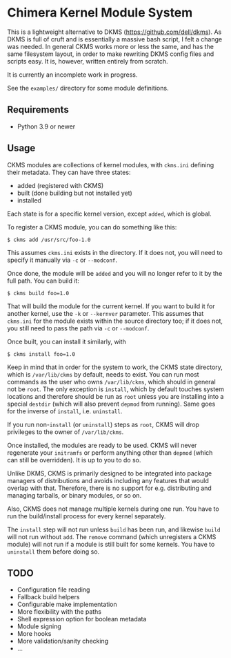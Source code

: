 # Chimera Kernel Module System

This is a lightweight alternative to DKMS (https://github.com/dell/dkms).
As DKMS is full of cruft and is essentially a massive bash script, I felt
a change was needed. In general CKMS works more or less the same, and has
the same filesystem layout, in order to make rewriting DKMS config files
and scripts easy. It is, however, written entirely from scratch.

It is currently an incomplete work in progress.

See the `examples/` directory for some module definitions.

## Requirements

* Python 3.9 or newer

## Usage

CKMS modules are collections of kernel modules, with `ckms.ini` defining
their metadata. They can have three states:

* added (registered with CKMS)
* built (done building but not installed yet)
* installed

Each state is for a specific kernel version, except `added`, which is global.

To register a CKMS module, you can do something like this:

```
$ ckms add /usr/src/foo-1.0
```

This assumes `ckms.ini` exists in the directory. If it does not, you will
need to specify it manually via `-c` or `--modconf`.

Once done, the module will be `added` and you will no longer refer to it
by the full path. You can build it:

```
$ ckms build foo=1.0
```

That will build the module for the current kernel. If you want to build it
for another kernel, use the `-k` or `--kernver` parameter. This assumes that
`ckms.ini` for the module exists within the source directory too; if it does
not, you still need to pass the path via `-c` or `--modconf`.

Once built, you can install it similarly, with

```
$ ckms install foo=1.0
```

Keep in mind that in order for the system to work, the CKMS state directory,
which is `/var/lib/ckms` by default, needs to exist. You can run most commands
as the user who owns `/var/lib/ckms`, which should in general not be `root`.
The only exception is `install`, which by default touches system locations
and therefore should be run as `root` unless you are installing into a special
`destdir` (which will also prevent `depmod` from running). Same goes for the
inverse of `install`, i.e. `uninstall`.

If you run non-`install` (or `uninstall`) steps as `root`, CKMS will drop
privileges to the owner of `/var/lib/ckms`.

Once installed, the modules are ready to be used. CKMS will never regenerate
your `initramfs` or perform anything other than `depmod` (which can still be
overridden). It is up to you to do so.

Unlike DKMS, CKMS is primarily designed to be integrated into package managers
of distributions and avoids including any features that would overlap with
that. Therefore, there is no support for e.g. distributing and managing
tarballs, or binary modules, or so on.

Also, CKMS does not manage multiple kernels during one run. You have to run
the build/install process for every kernel separately.

The `install` step will not run unless `build` has been run, and likewise
`build` will not run without `add`. The `remove` command (which unregisters
a CKMS module) will not run if a module is still built for some kernels. You
have to `uninstall` them before doing so.

## TODO

* Configuration file reading
* Fallback build helpers
* Configurable make implementation
* More flexibility with the paths
* Shell expression option for boolean metadata
* Module signing
* More hooks
* More validation/sanity checking
* ...

